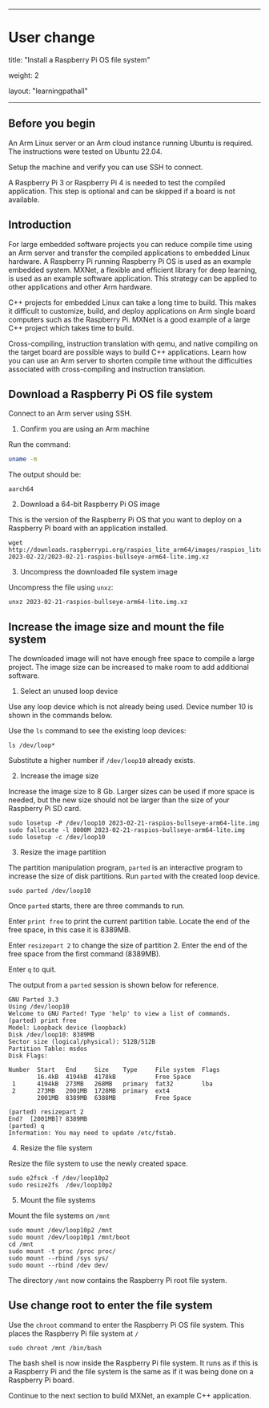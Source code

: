  ---
# User change
title: "Install a Raspberry Pi OS file system"

weight: 2

layout: "learningpathall"

---

## Before you begin

An Arm Linux server or an Arm cloud instance running Ubuntu is required. The instructions were tested on Ubuntu 22.04.

Setup the machine and verify you can use SSH to connect.

A Raspberry Pi 3 or Raspberry Pi 4 is needed to test the compiled application. This step is optional and can be skipped if a board is not available. 

## Introduction 

For large embedded software projects you can reduce compile time using an Arm server and transfer the compiled applications to embedded Linux hardware. A Raspberry Pi running Raspberry Pi OS is used as an example embedded system. MXNet, a flexible and efficient library for deep learning, is used as an example software application. This strategy can be applied to other applications and other Arm hardware. 

C++ projects for embedded Linux can take a long time to build. This makes it difficult to customize, build, and deploy applications on Arm single board computers such as the Raspberry Pi. MXNet is a good example of a large C++ project which takes time to build. 

Cross-compiling, instruction translation with qemu, and native compiling on the target board are possible ways to build C++ applications. Learn how you can use an Arm server to shorten compile time without the difficulties associated with cross-compiling and instruction translation. 

## Download a Raspberry Pi OS file system 

Connect to an Arm server using SSH.

1. Confirm you are using an Arm machine

Run the command:

```bash
uname -m
```

The output should be:

```output
aarch64
```

2. Download a 64-bit Raspberry Pi OS image 

This is the version of the Raspberry Pi OS that you want to deploy on a Raspberry Pi board with an application installed. 

```console
wget http://downloads.raspberrypi.org/raspios_lite_arm64/images/raspios_lite_arm64-2023-02-22/2023-02-21-raspios-bullseye-arm64-lite.img.xz
```

3. Uncompress the downloaded file system image

Uncompress the file using `unxz`:

```console
unxz 2023-02-21-raspios-bullseye-arm64-lite.img.xz
```

## Increase the image size and mount the file system

The downloaded image will not have enough free space to compile a large project. The image size can be increased to make room to add additional software. 

1. Select an unused loop device 

Use any loop device which is not already being used. Device number 10 is shown in the commands below. 

Use the `ls` command to see the existing loop devices: 

```console
ls /dev/loop*
```

Substitute a higher number if `/dev/loop10` already exists. 

2. Increase the image size 

Increase the image size to 8 Gb. Larger sizes can be used if more space is needed, but the new size should not be larger than the size of your Raspberry Pi SD card.

```console
sudo losetup -P /dev/loop10 2023-02-21-raspios-bullseye-arm64-lite.img
sudo fallocate -l 8000M 2023-02-21-raspios-bullseye-arm64-lite.img
sudo losetup -c /dev/loop10
```

3. Resize the image partition 

The partition manipulation program, `parted` is an interactive program to increase the size of disk partitions. Run `parted` with the created loop device. 

```console
sudo parted /dev/loop10
```

Once `parted` starts, there are three commands to run. 

Enter `print free` to print the current partition table. Locate the end of the free space, in this case it is 8389MB. 

Enter `resizepart 2` to change the size of partition 2. Enter the end of the free space from the first command (8389MB). 

Enter `q` to quit.

The output from a `parted` session is shown below for reference.

```output
GNU Parted 3.3
Using /dev/loop10
Welcome to GNU Parted! Type 'help' to view a list of commands.
(parted) print free                                                       
Model: Loopback device (loopback)
Disk /dev/loop10: 8389MB
Sector size (logical/physical): 512B/512B
Partition Table: msdos
Disk Flags: 

Number  Start   End     Size    Type     File system  Flags
        16.4kB  4194kB  4178kB           Free Space
 1      4194kB  273MB   268MB   primary  fat32        lba
 2      273MB   2001MB  1728MB  primary  ext4
        2001MB  8389MB  6388MB           Free Space

(parted) resizepart 2                                                     
End?  [2001MB]? 8389MB                                                    
(parted) q                                                                
Information: You may need to update /etc/fstab.
```

4. Resize the file system 

Resize the file system to use the newly created space.

```console
sudo e2fsck -f /dev/loop10p2
sudo resize2fs  /dev/loop10p2
```

5. Mount the file systems

Mount the file systems on `/mnt`

```console
sudo mount /dev/loop10p2 /mnt
sudo mount /dev/loop10p1 /mnt/boot
cd /mnt
sudo mount -t proc /proc proc/
sudo mount --rbind /sys sys/
sudo mount --rbind /dev dev/
```

The directory `/mnt` now contains the Raspberry Pi root file system. 

## Use change root to enter the file system 

Use the `chroot` command to enter the Raspberry Pi OS file system. This places the Raspberry Pi file system at `/` 

```console
sudo chroot /mnt /bin/bash
```

The bash shell is now inside the Raspberry Pi file system. It runs as if this is a Raspberry Pi and the file system is the same as if it was being done on a Raspberry Pi board. 

Continue to the next section to build MXNet, an example C++ application. 

